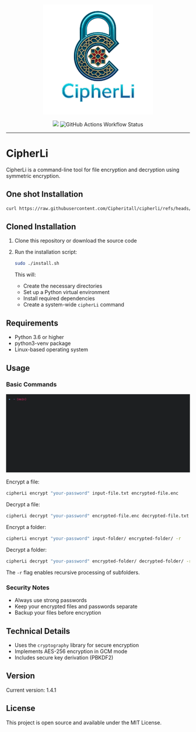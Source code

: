 <p align="center">
    <img src= "https://github.com/Cipheritall/cipherli/blob/main/cipherli.png?raw=true"
        height="300">
</p>
<p align="center">
   <img src="https://img.shields.io/badge/Linux-FCC624?logo=linux&logoColor=black" />
   <img alt="GitHub Actions Workflow Status" src="https://img.shields.io/github/actions/workflow/status/Cipheritall/cipherli/test.yml">
</p>

------

# CipherLi
CipherLi is a command-line tool for file encryption and decryption using symmetric encryption.

## One shot Installation
   ```bash
   curl https://raw.githubusercontent.com/Cipheritall/cipherli/refs/heads/main/get.sh | sh
   ```
   
## Cloned Installation
1. Clone this repository or download the source code
2. Run the installation script:

   ```bash
   sudo ./install.sh
   ```

   This will:
   - Create the necessary directories
   - Set up a Python virtual environment
   - Install required dependencies
   - Create a system-wide `cipherLi` command

## Requirements

- Python 3.6 or higher
- python3-venv package
- Linux-based operating system

## Usage

### Basic Commands

![How to use](./usage.gif "How to use")

Encrypt a file:

```bash
cipherLi encrypt "your-password" input-file.txt encrypted-file.enc
```

Decrypt a file:

```bash
cipherLi decrypt "your-password" encrypted-file.enc decrypted-file.txt
```

Encrypt a folder:

```bash
cipherLi encrypt "your-password" input-folder/ encrypted-folder/ -r
```

Decrypt a folder:

```bash
cipherLi decrypt "your-password" encrypted-folder/ decrypted-folder/ -r
```

The `-r` flag enables recursive processing of subfolders.

### Security Notes

- Always use strong passwords
- Keep your encrypted files and passwords separate
- Backup your files before encryption

## Technical Details

- Uses the `cryptography` library for secure encryption
- Implements AES-256 encryption in GCM mode
- Includes secure key derivation (PBKDF2)

## Version

Current version: 1.4.1

## License

This project is open source and available under the MIT License.

